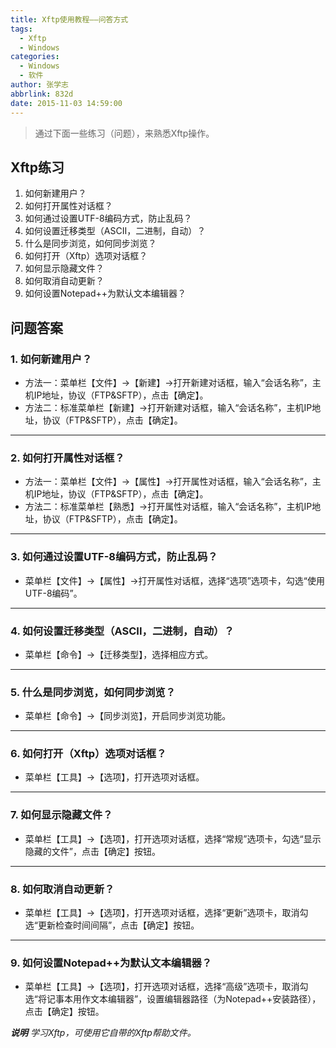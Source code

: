 ```yaml
---
title: Xftp使用教程——问答方式
tags:
  - Xftp
  - Windows
categories:
  - Windows
  - 软件
author: 张学志
abbrlink: 832d
date: 2015-11-03 14:59:00
---
```





> 通过下面一些练习（问题），来熟悉Xftp操作。

## Xftp练习
1. 如何新建用户？
2. 如何打开属性对话框？
3. 如何通过设置UTF-8编码方式，防止乱码？
4. 如何设置迁移类型（ASCII，二进制，自动）？
5. 什么是同步浏览，如何同步浏览？
6. 如何打开（Xftp）选项对话框？
7. 如何显示隐藏文件？
8. 如何取消自动更新？
9. 如何设置Notepad++为默认文本编辑器？

<!-- more -->

## 问题答案

### 1.	如何新建用户？
* 方法一：菜单栏【文件】→【新建】→打开新建对话框，输入“会话名称”，主机IP地址，协议（FTP&SFTP），点击【确定】。
* 方法二：标准菜单栏【新建】→打开新建对话框，输入“会话名称”，主机IP地址，协议（FTP&SFTP），点击【确定】。

------

### 2.	如何打开属性对话框？
* 方法一：菜单栏【文件】→【属性】→打开属性对话框，输入“会话名称”，主机IP地址，协议（FTP&SFTP），点击【确定】。
* 方法二：标准菜单栏【熟悉】→打开属性对话框，输入“会话名称”，主机IP地址，协议（FTP&SFTP），点击【确定】。

------

### 3.	如何通过设置UTF-8编码方式，防止乱码？
* 菜单栏【文件】→【属性】→打开属性对话框，选择“选项”选项卡，勾选“使用UTF-8编码”。

------

### 4.	如何设置迁移类型（ASCII，二进制，自动）？
* 菜单栏【命令】→【迁移类型】，选择相应方式。

------

### 5.	什么是同步浏览，如何同步浏览？
* 菜单栏【命令】→【同步浏览】，开启同步浏览功能。

------

### 6.	如何打开（Xftp）选项对话框？
* 菜单栏【工具】→【选项】，打开选项对话框。

------

### 7.	如何显示隐藏文件？
* 菜单栏【工具】→【选项】，打开选项对话框，选择“常规”选项卡，勾选“显示隐藏的文件”，点击【确定】按钮。

------

### 8.	如何取消自动更新？
* 菜单栏【工具】→【选项】，打开选项对话框，选择“更新”选项卡，取消勾选“更新检查时间间隔”，点击【确定】按钮。

------

### 9.	如何设置Notepad++为默认文本编辑器？
* 菜单栏【工具】→【选项】，打开选项对话框，选择“高级”选项卡，取消勾选“将记事本用作文本编辑器”，设置编辑器路径（为Notepad++安装路径），点击【确定】按钮。


***说明*** *学习Xftp，可使用它自带的Xftp帮助文件。*